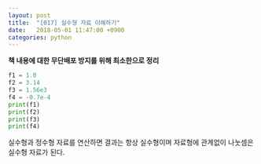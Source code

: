 ```yaml
---
layout: post
title:  "[017] 실수형 자료 이해하기"
date:   2018-05-01 11:47:00 +0900
categories: python
---
```

**책 내용에 대한 무단배포 방지를 위해 최소한으로 정리**

```python
f1 = 1.0
f2 = 3.14
f3 = 1.56e3
f4 = -0.7e-4
print(f1)
print(f2)
print(f3)
print(f4)
```

실수형과 정수형 자료를 연산하면 결과는 항상 실수형이며 자료형에 관계없이 나눗셈은 실수형 자료가 된다.